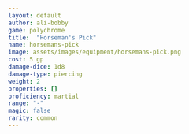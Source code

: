```yaml
---
layout: default
author: ali-bobby
game: polychrome
title:  "Horseman's Pick"
name: horsemans-pick
image: assets/images/equipment/horsemans-pick.png
cost: 5 gp
damage-dice: 1d8
damage-type: piercing
weight: 2
properties: []
proficiency: martial
range: "-"
magic: false
rarity: common
---
```

